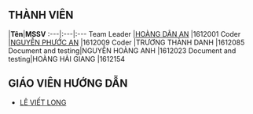 ## THÀNH VIÊN

|**Tên**|**MSSV**
:---|:---|:---
Team Leader	|[HOÀNG DÂN AN](https://github.com/beohoang98/)		|1612001
Coder 		|[NGUYỄN PHƯỚC AN](https://github.com/phuocantd)	|1612009
Coder 		|TRƯƠNG THÀNH DANH									|1612085
Document and testing|NGUYỄN HOÀNG ANH							|1612023
Document and testing|HOÀNG HẢI GIANG							|1612154

## GIÁO VIÊN HƯỚNG DẪN
* [LÊ VIẾT LONG](https://courses.fit.hcmus.edu.vn/user/profile.php?id=8)

